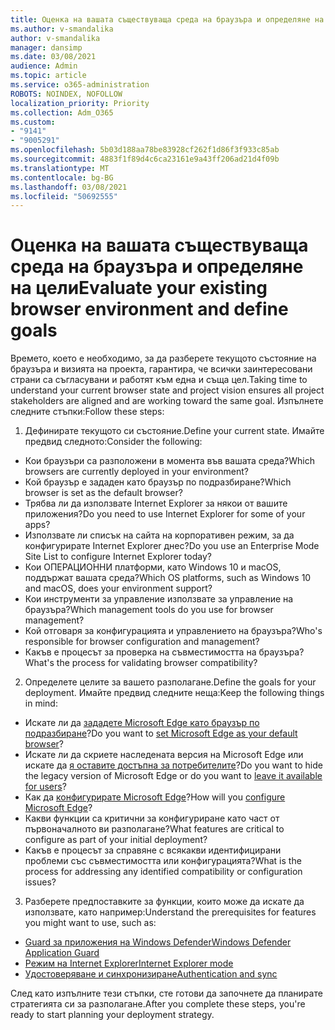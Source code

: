 ```yaml
---
title: Оценка на вашата съществуваща среда на браузъра и определяне на цели
ms.author: v-smandalika
author: v-smandalika
manager: dansimp
ms.date: 03/08/2021
audience: Admin
ms.topic: article
ms.service: o365-administration
ROBOTS: NOINDEX, NOFOLLOW
localization_priority: Priority
ms.collection: Adm_O365
ms.custom:
- "9141"
- "9005291"
ms.openlocfilehash: 5b03d188aa78be83928cf262f1d86f3f933c85ab
ms.sourcegitcommit: 4883f1f89d4c6ca23161e9a43ff206ad21d4f09b
ms.translationtype: MT
ms.contentlocale: bg-BG
ms.lasthandoff: 03/08/2021
ms.locfileid: "50692555"
---
```

# <a name="evaluate-your-existing-browser-environment-and-define-goals"></a><span data-ttu-id="38823-102">Оценка на вашата съществуваща среда на браузъра и определяне на цели</span><span class="sxs-lookup"><span data-stu-id="38823-102">Evaluate your existing browser environment and define goals</span></span>

<span data-ttu-id="38823-103">Времето, което е необходимо, за да разберете текущото състояние на браузъра и визията на проекта, гарантира, че всички заинтересовани страни са съгласувани и работят към една и съща цел.</span><span class="sxs-lookup"><span data-stu-id="38823-103">Taking time to understand your current browser state and project vision ensures all project stakeholders are aligned and are working toward the same goal.</span></span> <span data-ttu-id="38823-104">Изпълнете следните стъпки:</span><span class="sxs-lookup"><span data-stu-id="38823-104">Follow these steps:</span></span>

1. <span data-ttu-id="38823-105">Дефинирате текущото си състояние.</span><span class="sxs-lookup"><span data-stu-id="38823-105">Define your current state.</span></span> <span data-ttu-id="38823-106">Имайте предвид следното:</span><span class="sxs-lookup"><span data-stu-id="38823-106">Consider the following:</span></span>
- <span data-ttu-id="38823-107">Кои браузъри са разположени в момента във вашата среда?</span><span class="sxs-lookup"><span data-stu-id="38823-107">Which browsers are currently deployed in your environment?</span></span>
- <span data-ttu-id="38823-108">Кой браузър е зададен като браузър по подразбиране?</span><span class="sxs-lookup"><span data-stu-id="38823-108">Which browser is set as the default browser?</span></span>
- <span data-ttu-id="38823-109">Трябва ли да използвате Internet Explorer за някои от вашите приложения?</span><span class="sxs-lookup"><span data-stu-id="38823-109">Do you need to use Internet Explorer for some of your apps?</span></span>
- <span data-ttu-id="38823-110">Използвате ли списък на сайта на корпоративен режим, за да конфигурирате Internet Explorer днес?</span><span class="sxs-lookup"><span data-stu-id="38823-110">Do you use an Enterprise Mode Site List to configure Internet Explorer today?</span></span>
- <span data-ttu-id="38823-111">Кои ОПЕРАЦИОННИ платформи, като Windows 10 и macOS, поддържат вашата среда?</span><span class="sxs-lookup"><span data-stu-id="38823-111">Which OS platforms, such as Windows 10 and macOS, does your environment support?</span></span>
- <span data-ttu-id="38823-112">Кои инструменти за управление използвате за управление на браузъра?</span><span class="sxs-lookup"><span data-stu-id="38823-112">Which management tools do you use for browser management?</span></span>
- <span data-ttu-id="38823-113">Кой отговаря за конфигурацията и управлението на браузъра?</span><span class="sxs-lookup"><span data-stu-id="38823-113">Who's responsible for browser configuration and management?</span></span>
- <span data-ttu-id="38823-114">Какъв е процесът за проверка на съвместимостта на браузъра?</span><span class="sxs-lookup"><span data-stu-id="38823-114">What's the process for validating browser compatibility?</span></span>
2. <span data-ttu-id="38823-115">Определете целите за вашето разполагане.</span><span class="sxs-lookup"><span data-stu-id="38823-115">Define the goals for your deployment.</span></span> <span data-ttu-id="38823-116">Имайте предвид следните неща:</span><span class="sxs-lookup"><span data-stu-id="38823-116">Keep the following things in mind:</span></span>
- <span data-ttu-id="38823-117">Искате ли да [зададете Microsoft Edge като браузър по подразбиране](https://docs.microsoft.com/DeployEdge/edge-default-browser)?</span><span class="sxs-lookup"><span data-stu-id="38823-117">Do you want to [set Microsoft Edge as your default browser](https://docs.microsoft.com/DeployEdge/edge-default-browser)?</span></span>
- <span data-ttu-id="38823-118">Искате ли да скриете наследената версия на Microsoft Edge или искате да [я оставите достъпна за потребителите](https://docs.microsoft.com/DeployEdge/microsoft-edge-sysupdate-access-old-edge)?</span><span class="sxs-lookup"><span data-stu-id="38823-118">Do you want to hide the legacy version of Microsoft Edge or do you want to [leave it available for users](https://docs.microsoft.com/DeployEdge/microsoft-edge-sysupdate-access-old-edge)?</span></span>
- <span data-ttu-id="38823-119">Как да [конфигурирате Microsoft Edge](https://docs.microsoft.com/DeployEdge/configure-microsoft-edge)?</span><span class="sxs-lookup"><span data-stu-id="38823-119">How will you [configure Microsoft Edge](https://docs.microsoft.com/DeployEdge/configure-microsoft-edge)?</span></span>
- <span data-ttu-id="38823-120">Какви функции са критични за конфигуриране като част от първоначалното ви разполагане?</span><span class="sxs-lookup"><span data-stu-id="38823-120">What features are critical to configure as part of your initial deployment?</span></span>
- <span data-ttu-id="38823-121">Какъв е процесът за справяне с всякакви идентифицирани проблеми със съвместимостта или конфигурацията?</span><span class="sxs-lookup"><span data-stu-id="38823-121">What is the process for addressing any identified compatibility or configuration issues?</span></span>
3. <span data-ttu-id="38823-122">Разберете предпоставките за функции, които може да искате да използвате, като например:</span><span class="sxs-lookup"><span data-stu-id="38823-122">Understand the prerequisites for features you might want to use, such as:</span></span>
- [<span data-ttu-id="38823-123">Guard за приложения на Windows Defender</span><span class="sxs-lookup"><span data-stu-id="38823-123">Windows Defender Application Guard</span></span>](https://docs.microsoft.com/windows/security/threat-protection/microsoft-defender-application-guard/reqs-md-app-guard)
- [<span data-ttu-id="38823-124">Режим на Internet Explorer</span><span class="sxs-lookup"><span data-stu-id="38823-124">Internet Explorer mode</span></span>](https://docs.microsoft.com/DeployEdge/edge-ie-mode)
- [<span data-ttu-id="38823-125">Удостоверяване и синхронизиране</span><span class="sxs-lookup"><span data-stu-id="38823-125">Authentication and sync</span></span>](https://docs.microsoft.com/DeployEdge/microsoft-edge-security-identity)

<span data-ttu-id="38823-126">След като изпълните тези стъпки, сте готови да започнете да планирате стратегията си за разполагане.</span><span class="sxs-lookup"><span data-stu-id="38823-126">After you complete these steps, you're ready to start planning your deployment strategy.</span></span>
